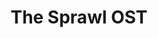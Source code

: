 ---
artist: Kuedo
title: 'The Sprawl OST'
apple_link: ""
link: 'https://www.dropbox.com/s/9nspc1b7hfyz5dt/Kuedo.zip?dl=1'
content: ""
new_image: ../assets/FFWD/kuedo.jpg
published_date: '2020-07-14T19:08:09.000Z'
---